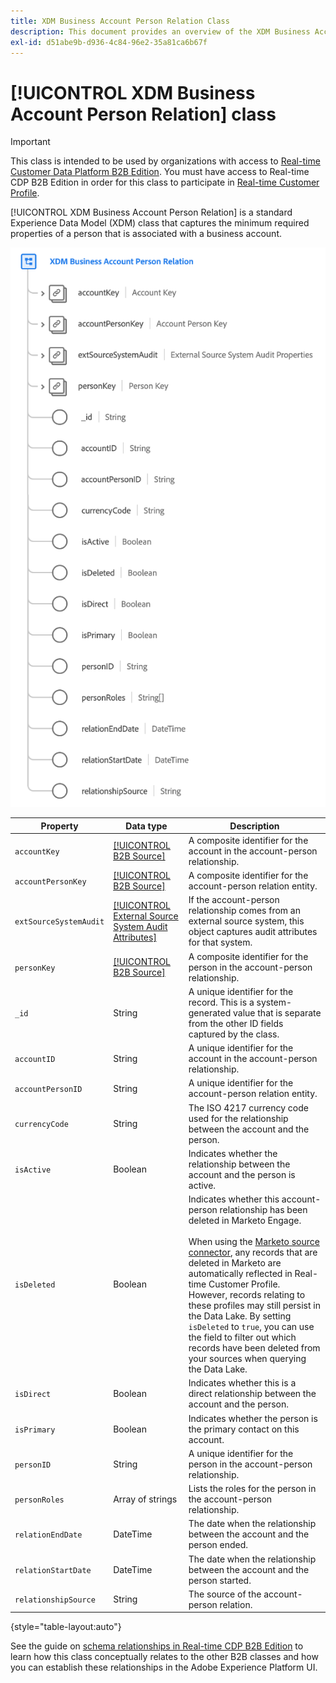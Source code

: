```yaml
---
title: XDM Business Account Person Relation Class
description: This document provides an overview of the XDM Business Account Person Relation class in Experience Data Model (XDM).
exl-id: d51abe9b-d936-4c84-96e2-35a81ca6b67f
---
```

# [!UICONTROL XDM Business Account Person Relation] class

>[!IMPORTANT]
>
>This class is intended to be used by organizations with access to [Real-time Customer Data Platform B2B Edition](../../../rtcdp/b2b-overview.md). You must have access to Real-time CDP B2B Edition in order for this class to participate in [Real-time Customer Profile](../../../profile/home.md).

[!UICONTROL XDM Business Account Person Relation] is a standard Experience Data Model (XDM) class that captures the minimum required properties of a person that is associated with a business account.

![The structure of the XDM Business Account Person Relation class as it appears in the UI](../../images/classes/b2b/business-account-person-relation.png)

| Property | Data type |  Description |
| --- | --- | --- |
| `accountKey` | [[!UICONTROL B2B Source]](../../data-types/b2b-source.md) | A composite identifier for the account in the account-person relationship. |
| `accountPersonKey` | [[!UICONTROL B2B Source]](../../data-types/b2b-source.md) | A composite identifier for the account-person relation entity. |
| `extSourceSystemAudit` | [[!UICONTROL External Source System Audit Attributes]](../../data-types/external-source-system-audit-attributes.md) | If the account-person relationship comes from an external source system, this object captures audit attributes for that system. |
| `personKey` | [[!UICONTROL B2B Source]](../../data-types/b2b-source.md) | A composite identifier for the person in the account-person relationship. |
| `_id` | String  | A unique identifier for the record. This is a system-generated value that is separate from the other ID fields captured by the class. |
| `accountID` | String  | A unique identifier for the account in the account-person relationship. |
| `accountPersonID` | String  | A unique identifier for the account-person relation entity. |
| `currencyCode` | String  | The ISO 4217 currency code used for the relationship between the account and the person. |
| `isActive` | Boolean  | Indicates whether the relationship between the account and the person is active. |
| `isDeleted` | Boolean  | Indicates whether this account-person relationship has been deleted in Marketo Engage.<br><br>When using the [Marketo source connector](../../../sources/connectors/adobe-applications/marketo/marketo.md), any records that are deleted in Marketo are automatically reflected in Real-time Customer Profile. However, records relating to these profiles may still persist in the Data Lake. By setting `isDeleted` to `true`, you can use the field to filter out which records have been deleted from your sources when querying the Data Lake. |
| `isDirect` | Boolean  | Indicates whether this is a direct relationship between the account and the person. |
| `isPrimary` | Boolean  | Indicates whether the person is the primary contact on this account. |
| `personID` | String  | A unique identifier for the person in the account-person relationship. |
| `personRoles` | Array of strings  | Lists the roles for the person in the account-person relationship. |
| `relationEndDate` | DateTime | The date when the relationship between the account and the person ended. |
| `relationStartDate` | DateTime | The date when the relationship between the account and the person started. |
| `relationshipSource` | String | The source of the account-person relation. |

{style="table-layout:auto"}

See the guide on [schema relationships in Real-time CDP B2B Edition](../../tutorials/relationship-b2b.md) to learn how this class conceptually relates to the other B2B classes and how you can establish these relationships in the Adobe Experience Platform UI.
